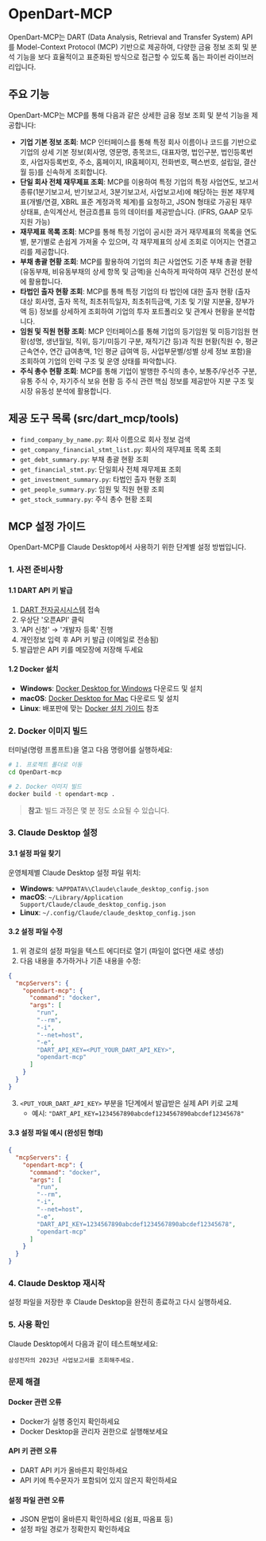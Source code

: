 # OpenDart-MCP

OpenDart-MCP는 DART (Data Analysis, Retrieval and Transfer System) API를 Model-Context Protocol (MCP) 기반으로 제공하여, 다양한 금융 정보 조회 및 분석 기능을 보다 효율적이고 표준화된 방식으로 접근할 수 있도록 돕는 파이썬 라이브러리입니다.

## 주요 기능

OpenDart-MCP는 MCP를 통해 다음과 같은 상세한 금융 정보 조회 및 분석 기능을 제공합니다:

*   **기업 기본 정보 조회**: MCP 인터페이스를 통해 특정 회사 이름이나 코드를 기반으로 기업의 상세 기본 정보(회사명, 영문명, 종목코드, 대표자명, 법인구분, 법인등록번호, 사업자등록번호, 주소, 홈페이지, IR홈페이지, 전화번호, 팩스번호, 설립일, 결산월 등)를 신속하게 조회합니다.
*   **단일 회사 전체 재무제표 조회**: MCP를 이용하여 특정 기업의 특정 사업연도, 보고서 종류(1분기보고서, 반기보고서, 3분기보고서, 사업보고서)에 해당하는 원본 재무제표(개별/연결, XBRL 표준 계정과목 체계)를 요청하고, JSON 형태로 가공된 재무상태표, 손익계산서, 현금흐름표 등의 데이터를 제공받습니다. (IFRS, GAAP 모두 지원 가능)
*   **재무제표 목록 조회**: MCP를 통해 특정 기업이 공시한 과거 재무제표의 목록을 연도별, 분기별로 손쉽게 가져올 수 있으며, 각 재무제표의 상세 조회로 이어지는 연결고리를 제공합니다.
*   **부채 총괄 현황 조회**: MCP를 활용하여 기업의 최근 사업연도 기준 부채 총괄 현황 (유동부채, 비유동부채의 상세 항목 및 금액)을 신속하게 파악하여 재무 건전성 분석에 활용합니다.
*   **타법인 출자 현황 조회**: MCP를 통해 특정 기업의 타 법인에 대한 출자 현황 (출자 대상 회사명, 출자 목적, 최초취득일자, 최초취득금액, 기초 및 기말 지분율, 장부가액 등) 정보를 상세하게 조회하여 기업의 투자 포트폴리오 및 관계사 현황을 분석합니다.
*   **임원 및 직원 현황 조회**: MCP 인터페이스를 통해 기업의 등기임원 및 미등기임원 현황(성명, 생년월일, 직위, 등기/미등기 구분, 재직기간 등)과 직원 현황(직원 수, 평균 근속연수, 연간 급여총액, 1인 평균 급여액 등, 사업부문별/성별 상세 정보 포함)을 조회하여 기업의 인력 구조 및 운영 상태를 파악합니다.
*   **주식 총수 현황 조회**: MCP를 통해 기업이 발행한 주식의 총수, 보통주/우선주 구분, 유통 주식 수, 자기주식 보유 현황 등 주식 관련 핵심 정보를 제공받아 지분 구조 및 시장 유동성 분석에 활용합니다.

## 제공 도구 목록 (src/dart_mcp/tools)

*   `find_company_by_name.py`: 회사 이름으로 회사 정보 검색
*   `get_company_financial_stmt_list.py`: 회사의 재무제표 목록 조회
*   `get_debt_summary.py`: 부채 총괄 현황 조회
*   `get_financial_stmt.py`: 단일회사 전체 재무제표 조회
*   `get_investment_summary.py`: 타법인 출자 현황 조회
*   `get_people_summary.py`: 임원 및 직원 현황 조회
*   `get_stock_summary.py`: 주식 총수 현황 조회

## MCP 설정 가이드

OpenDart-MCP를 Claude Desktop에서 사용하기 위한 단계별 설정 방법입니다.

### 1. 사전 준비사항

#### 1.1 DART API 키 발급
1. [DART 전자공시시스템](https://dart.fss.or.kr/) 접속
2. 우상단 '오픈API' 클릭
3. 'API 신청' → '개발자 등록' 진행
4. 개인정보 입력 후 API 키 발급 (이메일로 전송됨)
5. 발급받은 API 키를 메모장에 저장해 두세요

#### 1.2 Docker 설치
- **Windows**: [Docker Desktop for Windows](https://docs.docker.com/desktop/install/windows-install/) 다운로드 및 설치
- **macOS**: [Docker Desktop for Mac](https://docs.docker.com/desktop/install/mac-install/) 다운로드 및 설치
- **Linux**: 배포판에 맞는 [Docker 설치 가이드](https://docs.docker.com/engine/install/) 참조

### 2. Docker 이미지 빌드

터미널(명령 프롬프트)을 열고 다음 명령어를 실행하세요:

```bash
# 1. 프로젝트 폴더로 이동
cd OpenDart-mcp

# 2. Docker 이미지 빌드
docker build -t opendart-mcp .
```

> **참고**: 빌드 과정은 몇 분 정도 소요될 수 있습니다.

### 3. Claude Desktop 설정

#### 3.1 설정 파일 찾기
운영체제별 Claude Desktop 설정 파일 위치:

- **Windows**: `%APPDATA%\Claude\claude_desktop_config.json`
- **macOS**: `~/Library/Application Support/Claude/claude_desktop_config.json`
- **Linux**: `~/.config/Claude/claude_desktop_config.json`

#### 3.2 설정 파일 수정
1. 위 경로의 설정 파일을 텍스트 에디터로 열기 (파일이 없다면 새로 생성)
2. 다음 내용을 추가하거나 기존 내용을 수정:

```json
{
  "mcpServers": {
    "opendart-mcp": {
      "command": "docker",
      "args": [
        "run",
        "--rm",
        "-i",
        "--net=host",
        "-e",
        "DART_API_KEY=<PUT_YOUR_DART_API_KEY>",
        "opendart-mcp"
      ]
    }
  }
}
```

3. `<PUT_YOUR_DART_API_KEY>` 부분을 1단계에서 발급받은 실제 API 키로 교체
   - 예시: `"DART_API_KEY=1234567890abcdef1234567890abcdef12345678"`

#### 3.3 설정 파일 예시 (완성된 형태)
```json
{
  "mcpServers": {
    "opendart-mcp": {
      "command": "docker",
      "args": [
        "run",
        "--rm",
        "-i",
        "--net=host",
        "-e",
        "DART_API_KEY=1234567890abcdef1234567890abcdef12345678",
        "opendart-mcp"
      ]
    }
  }
}
```

### 4. Claude Desktop 재시작

설정 파일을 저장한 후 Claude Desktop을 완전히 종료하고 다시 실행하세요.

### 5. 사용 확인

Claude Desktop에서 다음과 같이 테스트해보세요:

```
삼성전자의 2023년 사업보고서를 조회해주세요.
```

### 문제 해결

#### Docker 관련 오류
- Docker가 실행 중인지 확인하세요
- Docker Desktop을 관리자 권한으로 실행해보세요

#### API 키 관련 오류
- DART API 키가 올바른지 확인하세요
- API 키에 특수문자가 포함되어 있지 않은지 확인하세요

#### 설정 파일 관련 오류
- JSON 문법이 올바른지 확인하세요 (쉼표, 따옴표 등)
- 설정 파일 경로가 정확한지 확인하세요
